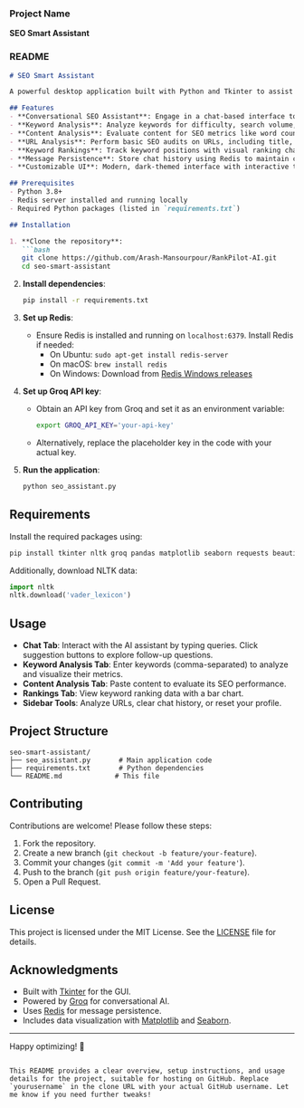 ### Project Name
**SEO Smart Assistant**

### README

```markdown
# SEO Smart Assistant

A powerful desktop application built with Python and Tkinter to assist users in optimizing their websites for search engines. The SEO Smart Assistant provides tools for keyword analysis, content analysis, URL analysis, and keyword ranking tracking, integrated with a conversational AI powered by Groq's language model. It also features message persistence using Redis, ensuring a seamless chat experience with context retention.

## Features
- **Conversational SEO Assistant**: Engage in a chat-based interface to get personalized SEO advice based on your expertise level (beginner, intermediate, expert).
- **Keyword Analysis**: Analyze keywords for difficulty, search volume, CPC, and competition, with visual charts.
- **Content Analysis**: Evaluate content for SEO metrics like word count, readability, keyword density, and heading usage.
- **URL Analysis**: Perform basic SEO audits on URLs, including title, meta description, and link analysis.
- **Keyword Rankings**: Track keyword positions with visual ranking charts.
- **Message Persistence**: Store chat history using Redis to maintain context across sessions.
- **Customizable UI**: Modern, dark-themed interface with interactive tabs and suggestion buttons for a user-friendly experience.

## Prerequisites
- Python 3.8+
- Redis server installed and running locally
- Required Python packages (listed in `requirements.txt`)

## Installation

1. **Clone the repository**:
   ```bash
   git clone https://github.com/Arash-Mansourpour/RankPilot-AI.git
   cd seo-smart-assistant
   ```

2. **Install dependencies**:
   ```bash
   pip install -r requirements.txt
   ```

3. **Set up Redis**:
   - Ensure Redis is installed and running on `localhost:6379`. Install Redis if needed:
     - On Ubuntu: `sudo apt-get install redis-server`
     - On macOS: `brew install redis`
     - On Windows: Download from [Redis Windows releases](https://github.com/microsoftarchive/redis/releases)

4. **Set up Groq API key**:
   - Obtain an API key from Groq and set it as an environment variable:
     ```bash
     export GROQ_API_KEY='your-api-key'
     ```
   - Alternatively, replace the placeholder key in the code with your actual key.

5. **Run the application**:
   ```bash
   python seo_assistant.py
   ```

## Requirements
Install the required packages using:
```bash
pip install tkinter nltk groq pandas matplotlib seaborn requests beautifulsoup4 redis
```

Additionally, download NLTK data:
```python
import nltk
nltk.download('vader_lexicon')
```

## Usage
- **Chat Tab**: Interact with the AI assistant by typing queries. Click suggestion buttons to explore follow-up questions.
- **Keyword Analysis Tab**: Enter keywords (comma-separated) to analyze and visualize their metrics.
- **Content Analysis Tab**: Paste content to evaluate its SEO performance.
- **Rankings Tab**: View keyword ranking data with a bar chart.
- **Sidebar Tools**: Analyze URLs, clear chat history, or reset your profile.

## Project Structure
```
seo-smart-assistant/
├── seo_assistant.py       # Main application code
├── requirements.txt       # Python dependencies
└── README.md             # This file
```

## Contributing
Contributions are welcome! Please follow these steps:
1. Fork the repository.
2. Create a new branch (`git checkout -b feature/your-feature`).
3. Commit your changes (`git commit -m 'Add your feature'`).
4. Push to the branch (`git push origin feature/your-feature`).
5. Open a Pull Request.

## License
This project is licensed under the MIT License. See the [LICENSE](LICENSE) file for details.

## Acknowledgments
- Built with [Tkinter](https://docs.python.org/3/library/tkinter.html) for the GUI.
- Powered by [Groq](https://groq.com/) for conversational AI.
- Uses [Redis](https://redis.io/) for message persistence.
- Includes data visualization with [Matplotlib](https://matplotlib.org/) and [Seaborn](https://seaborn.pydata.org/).

---
Happy optimizing! 🚀
```

This README provides a clear overview, setup instructions, and usage details for the project, suitable for hosting on GitHub. Replace `yourusername` in the clone URL with your actual GitHub username. Let me know if you need further tweaks!

